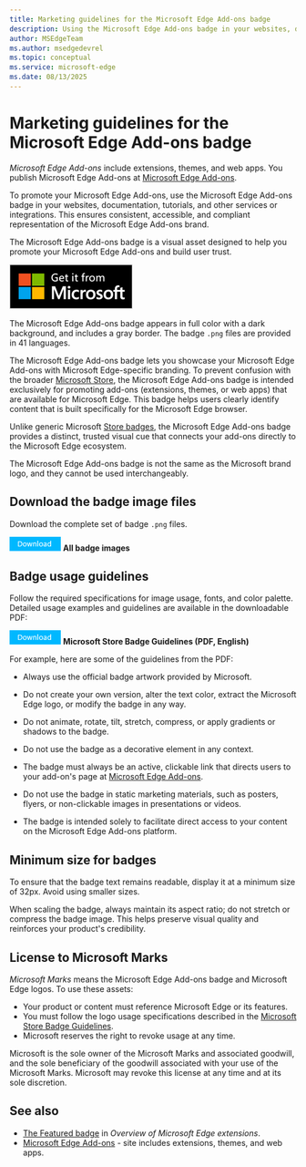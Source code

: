 ```yaml
---
title: Marketing guidelines for the Microsoft Edge Add-ons badge
description: Using the Microsoft Edge Add-ons badge in your websites, documentation, or tutorials when publishing an extension, theme, or web app at Microsoft Edge Add-ons.  # key words before col 158
author: MSEdgeTeam
ms.author: msedgedevrel
ms.topic: conceptual
ms.service: microsoft-edge
ms.date: 08/13/2025
---
```

# Marketing guidelines for the Microsoft Edge Add-ons badge
<!-- https://learn.microsoft.com/windows/apps/publish/app-marketing-guidelines -->

_Microsoft Edge Add-ons_ include extensions, themes, and web apps.  You publish Microsoft Edge Add-ons at [Microsoft Edge Add-ons](https://microsoftedge.microsoft.com/addons/).

To promote your Microsoft Edge Add-ons, use the Microsoft Edge Add-ons badge in your websites, documentation, tutorials, and other services or integrations.  This ensures consistent, accessible, and compliant representation of the Microsoft Edge Add-ons brand.

The Microsoft Edge Add-ons badge is a visual asset designed to help you promote your Microsoft Edge Add-ons and build user trust.

![The Microsoft Edge Add-ons badge](./marketing-guidelines-images/microsoft-edge-add-ons-badge.png)

The Microsoft Edge Add-ons badge appears in full color with a dark background, and includes a gray border.  The badge `.png` files are provided in 41 languages.

The Microsoft Edge Add-ons badge lets you showcase your Microsoft Edge Add-ons with Microsoft Edge-specific branding.  To prevent confusion with the broader [Microsoft Store](https://apps.microsoft.com), the Microsoft Edge Add-ons badge is intended exclusively 
for promoting <!--todo-->add-ons (extensions, themes, or web apps) that are available for Microsoft Edge.  This badge helps users clearly identify content that is built specifically for the Microsoft Edge browser.
<!-- todo: orig draft docx:
for promoting            add-ons and extensions                    that are available for Microsoft Edge. 
-->

Unlike generic Microsoft [Store badges](/windows/apps/publish/app-marketing-guidelines#store-badges), the Microsoft Edge Add-ons badge provides a distinct, trusted 
visual cue that connects your add-ons directly to the Microsoft Edge ecosystem.
<!-- todo: orig draft docx:
visual cue that connects your add-ons such as extensions, webapps directly to the Edge ecosystem
-->

The Microsoft Edge Add-ons badge is not the same as the Microsoft brand logo, and they cannot be used interchangeably.


<!-- ====================================================================== -->
## Download the badge image files

Download the complete set of badge `.png` files.

<!-- todo: upload the .zip file to either:
download.microsoft.com (www.microsoft.com/download)
https://github.com/microsoft/MicrosoftEdge-Extensions/pull/365
-->
[![Download button](./marketing-guidelines-images/download-button.png)](https://github.com/microsoft/MicrosoftEdge-Extensions/blob/main/assets/microsoft-edge-add-ons-badges.zip)<!-- todo: 404 --> **All badge images**


<!-- ====================================================================== -->
## Badge usage guidelines

Follow the required specifications for image usage, fonts, and color palette.  Detailed usage examples and guidelines are available in the downloadable PDF:

[![Download button](./marketing-guidelines-images/download-button.png)](https://download.microsoft.com/download/0/7/D/07DF43D4-B1A8-4D38-BC02-4903BB36CEE8/Microsoft_Store_Badge_Guidelines.pdf) **Microsoft Store Badge Guidelines (PDF, English)**

For example, here are some of the guidelines from the PDF:

* Always use the official badge artwork provided by Microsoft.

* Do not create your own version, alter the text color, extract the Microsoft Edge logo, or modify the badge in any way.

* Do not animate, rotate, tilt, stretch, compress, or apply gradients or shadows to the badge.

* Do not use the badge as a decorative element in any context.

* The badge must always be an active, clickable link that directs users to your add-on's page at [Microsoft Edge Add-ons](https://microsoftedge.microsoft.com/addons/).
  <!-- todo:
  orig draft docx: 
  The badge must always be an active, clickable link that directs users to your extension page on the Add-ons store.
  your item's page
  your Microsoft Edge Add-ons page
  your Add-ons page
  your add-on's page
  your Add-on's page
  your Microsoft Edge Add-on's page
  the page for your add-on
  the page for your Add-on
  the page for your Microsoft Edge Add-on (extension, theme, or web app)
  the page for your Microsoft Edge Add-ons (extensions, themes, or web apps)
  the page for your extension, theme, or web app
  the page for your item
  -->

* Do not use the badge in static marketing materials, such as posters, flyers, or non-clickable images in presentations or videos.

* The badge is intended solely to facilitate direct access to your content on the Microsoft Edge Add-ons platform.
<!-- todo:
* The badge is intended solely to facilitate direct access to your add-on on the Microsoft Edge Add-ons platform.
* The badge is intended solely to facilitate direct access to your add-on (extension, theme, or web app) on the Microsoft Edge Add-ons platform.
* The badge is intended solely to facilitate direct access to your your extension, theme, or web app on the Microsoft Edge Add-ons platform.
* The badge is intended solely to facilitate direct access to your item on the Microsoft Edge Add-ons platform.

"content" is per orig doc draft.  upstream:
-->


<!-- ====================================================================== -->
## Minimum size for badges

To ensure that the badge text remains readable, display it at a minimum size of 32px.  Avoid using smaller sizes.

When scaling the badge, always maintain its aspect ratio; do not stretch or compress the badge image.  This helps preserve visual quality and reinforces your product's credibility.


<!-- ====================================================================== -->
## License to Microsoft Marks
<!-- https://learn.microsoft.com/windows/apps/publish/app-marketing-guidelines#license-to-microsoft-marks -->

_Microsoft Marks_ means the Microsoft Edge Add-ons badge and Microsoft Edge logos.  To use these assets:
* Your product or content must reference Microsoft Edge or its features.
* You must follow the logo usage specifications described in the [Microsoft Store Badge Guidelines](https://download.microsoft.com/download/0/7/D/07DF43D4-B1A8-4D38-BC02-4903BB36CEE8/Microsoft_Store_Badge_Guidelines.pdf).
* Microsoft reserves the right to revoke usage at any time.

Microsoft is the sole owner of the Microsoft Marks and associated goodwill, and the sole beneficiary of the goodwill associated with your use of the Microsoft Marks.  Microsoft may revoke this license at any time and at its sole discretion.


<!-- ====================================================================== -->
## See also

* [The Featured badge](../index.md#the-featured-badge) in _Overview of Microsoft Edge extensions_.
* [Microsoft Edge Add-ons](https://microsoftedge.microsoft.com/addons/) - site includes extensions, themes, and web apps.
